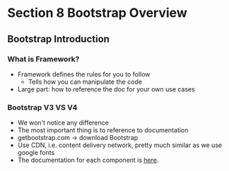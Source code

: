 
# Section 8 Bootstrap Overview

## Bootstrap Introduction

### What is Framework?

* Framework defines the rules for you to follow
    * Tells how you can manipulate the code
* Large part: how to reference the doc for your own use cases

### Bootstrap V3 VS V4

* We won't notice any difference
* The most important thing is to reference to documentation
* getbootstrap.com -> download Bootstrap
* Use CDN, i.e. content delivery network, pretty much similar as we use google fonts
* The documentation for each component is [here](https://getbootstrap.com/docs/4.4/components/alerts/).
